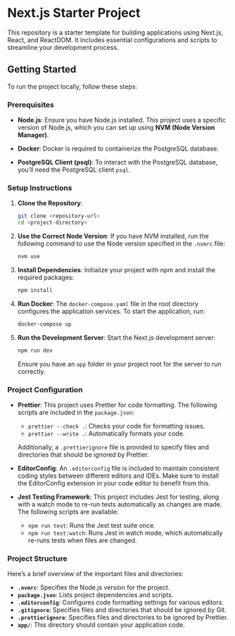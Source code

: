 # Next.js Starter Project

This repository is a starter template for building applications using Next.js, React, and ReactDOM. It includes essential configurations and scripts to streamline your development process.

## Getting Started

To run the project locally, follow these steps:

### Prerequisites

-   **Node.js**: Ensure you have Node.js installed. This project uses a specific version of Node.js, which you can set up using **NVM (Node Version Manager)**.

-   **Docker**: Docker is required to containerize the PostgreSQL database.

-   **PostgreSQL Client (psql)**: To interact with the PostgreSQL database, you’ll need the PostgreSQL client `psql`.

### Setup Instructions

1. **Clone the Repository**:

    ```bash
    git clone <repository-url>
    cd <project-directory>
    ```

2. **Use the Correct Node Version**:
   If you have NVM installed, run the following command to use the Node version specified in the `.nvmrc` file:

    ```bash
    nvm use
    ```

3. **Install Dependencies**:
   Initialize your project with npm and install the required packages:

    ```bash
    npm install
    ```

4. **Run Docker**:
   The `docker-compose.yaml` file in the root directory configures the application services. To start the application, run:

    ```bash
    docker-compose up
    ```

5. **Run the Development Server**:
   Start the Next.js development server:

    ```bash
    npm run dev
    ```

    Ensure you have an `app` folder in your project root for the server to run correctly.

### Project Configuration

-   **Prettier**: This project uses Prettier for code formatting. The following scripts are included in the `package.json`:

    -   `prettier --check .`: Checks your code for formatting issues.
    -   `prettier --write .`: Automatically formats your code.

    Additionally, a `.prettierignore` file is provided to specify files and directories that should be ignored by Prettier.

-   **EditorConfig**: An `.editorconfig` file is included to maintain consistent coding styles between different editors and IDEs. Make sure to install the EditorConfig extension in your code editor to benefit from this.

-   **Jest Testing Framework**: This project includes Jest for testing, along with a watch mode to re-run tests automatically as changes are made. The following scripts are available:

    -   `npm run test`: Runs the Jest test suite once.
    -   `npm run test:watch`: Runs Jest in watch mode, which automatically re-runs tests when files are changed.

### Project Structure

Here’s a brief overview of the important files and directories:

-   **`.nvmrc`**: Specifies the Node.js version for the project.
-   **`package.json`**: Lists project dependencies and scripts.
-   **`.editorconfig`**: Configures code formatting settings for various editors.
-   **`.gitignore`**: Specifies files and directories that should be ignored by Git.
-   **`.prettierignore`**: Specifies files and directories to be ignored by Prettier.
-   **`app/`**: This directory should contain your application code.
